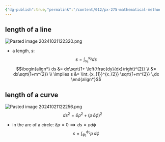 ```yaml
---
{"dg-publish":true,"permalink":"/content/012/px-275-mathematical-methods/b-coordinate-systems-and-integration/b2-4-integration/px-275-b2b-simple-examples-of-line-integrals/","noteIcon":"1","created":"2024-11-25T10:50:32.000+00:00","updated":"2024-11-26T10:04:48.690+00:00"}
---
```


## length of a line
![Pasted image 20241021122320.png](/img/user/pics/Pasted%20image%2020241021122320.png)
- a length, $s:$ 
$$s = \int_{s_{1}}^{s_{2}} ds$$
$$\begin{align*}
	ds &= dx\sqrt{1+ \left(\frac{dy}{dx}\right)^{2}} \\
	&= dx\sqrt{1+m^{2}} \\
	\implies s &= \int_{x_{1}}^{x_{2}} \sqrt{1+m^{2}} \,dx
\end{align*}$$
## length of a curve
![Pasted image 20241021122256.png](/img/user/pics/Pasted%20image%2020241021122256.png)
$$ds^{2}= \delta\rho^{2}+ (\rho \, \delta\phi)^{2}$$
- in the arc of a circle: $\delta \rho =0 \implies ds = \rho d\phi$
$$s = \int_{\phi_{1}}^{\phi_{2}} \rho\,d\phi$$

